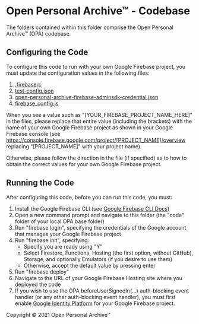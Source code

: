 # Open Personal Archive™ - Codebase

The folders contained within this folder comprise the Open Personal Archive™ (OPA) codebase.

## Configuring the Code

To configure this code to run with your own Google Firebase project, you must update the configuration values in the following files:
1. [.firebaserc](./.firebaserc)
1. [test-config.json](./domainlogic/test-config.json)
2. [open-personal-archive-firebase-adminsdk-credential.json](./functions/open-personal-archive-firebase-adminsdk-credential.json)
3. [firebase_config.js](./webapp/firebase_config.js)

When you see a value such as "[YOUR_FIREBASE_PROJECT_NAME_HERE]" in the files, please replace that entire value (including the brackets) with the name of your own Google Firebase project as shown in your Google Firebase console (see https://console.firebase.google.com/project/[PROJECT_NAME]/overview replacing "[PROJECT_NAME]" with your project name).

Otherwise, please follow the direction in the file (if specified) as to how to obtain the correct values for your own Google Firebase project.

## Running the Code

After configuring this code, before you can run this code, you must:
1. Install the Google Firebase CLI (see [Google Firebase CLI Docs](https://firebase.google.com/docs/cli))
2. Open a new command prompt and navigate to this folder (the "code" folder of your local OPA base folder)
3. Run "firebase login", specifying the credentials of the Google account that manages your Google Firebase project
4. Run "firebase init", specifying:
    * Specify you are ready using "Y"
    * Select Firestore, Functions, Hosting (the first option, without GitHub), Storage, and optionally Emulators (if you desire to use them)
    * Otherwise, accept the default value by pressing enter
5. Run "firebase deploy"
6. Navigate to the URL of your Google Firebase Hosting site where you deployed the code
7. If you wish to use the OPA beforeUserSignedIn(...) auth-blocking event handler (or any other auth-blocking event handler), you must first enable [Google Identity Platform](https://console.cloud.google.com/marketplace/details/google-cloud-platform/customer-identity) for your Google Firebase project.


Copyright © 2021 Open Personal Archive™
